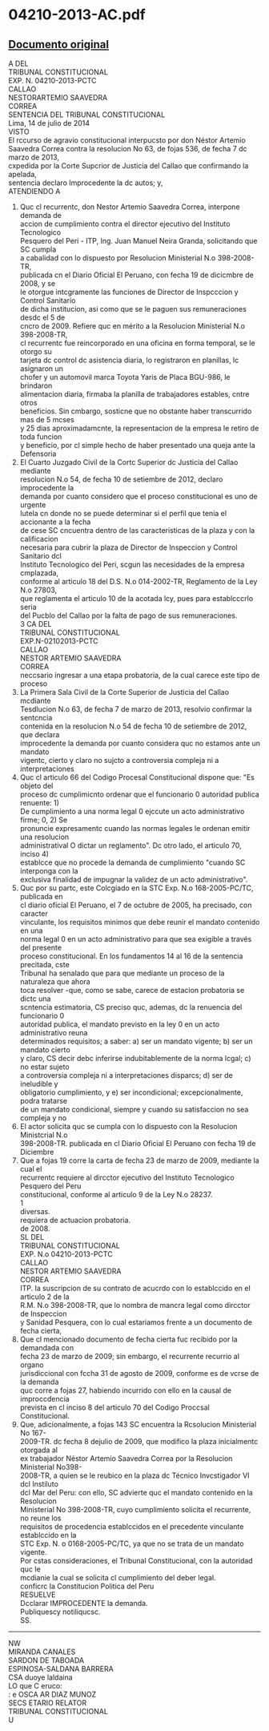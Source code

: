 
04210-2013-AC.pdf
=================
  
[Documento original](https://tc.gob.pe/jurisprudencia/2014/04210-2013-AC.pdf)  
---  
A DEL  
TRIBUNAL CONSTITUCIONAL  
EXP. N. 04210-2013-PCTC  
CALLAO  
NESTORARTEMIO SAAVEDRA  
CORREA  
SENTENCIA DEL TRIBUNAL CONSTITUCIONAL  
Lima, 14 de julio de 2014  
VISTO  
El rccurso de agravio constitucional interpucsto por don Néstor Artemio  
Saavedra Correa contra la resolucion No 63, de fojas 536, de fecha 7 dc marzo de 2013,  
cxpedida por la Corte Supcrior de Justicia del Callao que confirmando la apelada,  
sentencia declaro Improcedente la dc autos; y,  
ATENDIENDO A  
1. Quc cl recurrentc, don Nestor Artemio Saavedra Correa, interpone demanda de  
accion de cumplimiento contra el director ejecutivo del Instituto Tecnologico  
Pesquero del Peri - ITP, Ing. Juan Manuel Neira Granda, solicitando que SC cumpla  
a cabalidad con lo dispuesto por Resolucion Ministerial N.o 398-2008-TR,  
publicada cn el Diario Oficial El Peruano, con fecha 19 de dicicmbre de 2008, y se  
le otorgue intcgramente las funciones de Director de Inspcccion y Control Sanitario  
de dicha institucion, asi como que se le paguen sus remuneraciones desdc el 5 de  
cncro de 2009. Refiere quc en mérito a la Resolucion Ministerial N.o 398-2008-TR,  
cl recurrentc fue reincorporado en una oficina en forma temporal, se le otorgo su  
tarjeta dc control dc asistencia diaria, lo registraron en planillas, lc asignaron un  
chofer y un automovil marca Toyota Yaris de Placa BGU-986, le brindaron  
alimentacion diaria, firmaba la planilla de trabajadores estables, cntre otros  
beneficios. Sin cmbargo, sosticne que no obstante haber transcurrido mas de 5 mcses  
y 25 dias aproximadamcnte, la representacion de la empresa le retiro de toda funcion  
y beneficio, por cl simple hecho de haber presentado una queja ante la Defensoria  
2. El Cuarto Juzgado Civil de la Cortc Superior dc Justicia del Callao mediante  
resolucion N.o 54, de fecha 10 de setiembre de 2012, declaro improcedente la  
demanda por cuanto considero que el proceso constitucional es uno de urgente  
lutela cn donde no se puede determinar si el perfil que tenia el accionante a la fecha  
de cese SC cncuentra dentro de las caracteristicas de la plaza y con la calificacion  
necesaria para cubrir la plaza de Director de Inspeccion y Control Sanitario dcl  
Instituto Tecnologico del Peri, scgun las necesidades de la empresa cmplazada,  
conforme al articulo 18 del D.S. N.o 014-2002-TR, Reglamento de la Ley N.o 27803,  
que reglamenta el articulo 10 de la acotada lcy, pues para establcccrlo seria  
del Pucblo del Callao por la falta de pago de sus remuneraciones.  
3 CA DEL  
TRIBUNAL CONSTITUCIONAL  
EXP.N-02102013-PCTC  
CALLAO  
NESTOR ARTEMIO SAAVEDRA  
CORREA  
neccsario ingresar a una etapa probatoria, de la cual carece este tipo de proceso  
3. La Primera Sala Civil de la Corte Superior de Justicia del Callao mcdiante  
Tesdlucion N.o 63, de fecha 7 de marzo de 2013, resolvio confirmar la sentcncia  
contenida en la resolucion N.o 54 de fecha 10 de setiembre de 2012, que declara  
improcedente la demanda por cuanto considera quc no estamos ante un mandato  
vigentc, cierto y claro no sujcto a controversia compleja ni a interpretaciones  
4. Quc cl articulo 66 del Codigo Procesal Constitucional dispone que: "Es objeto del  
proceso dc cumplimicnto ordenar que el funcionario 0 autoridad publica renuente: 1)  
De cumplimiento a una norma legal 0 ejccute un acto administrativo firme; 0, 2) Se  
pronuncie expresamentc cuando las normas legales le ordenan emitir una resolucion  
administratival O dictar un reglamento". Dc otro lado, el articulo 70, inciso 4)  
establcce que no procede la demanda de cumplimiento "cuando SC interponga con la  
exclusiva finalidad de impugnar la validez de un acto administrativo".  
5. Quc por su partc, este Colcgiado en la STC Exp. N.o 168-2005-PC/TC, publicada en  
cl diario oficial El Peruano, el 7 de octubre de 2005, ha precisado, con caracter  
vinculante, los requisitos minimos que debe reunir el mandato contenido en una  
norma legal 0 en un acto administrativo para que sea exigible a través del presente  
proceso constitucional. En los fundamentos 14 al 16 de la sentencia precitada, cste  
Tribunal ha senalado que para que mediante un proceso de la naturaleza que ahora  
toca resolver -que, como se sabe, carece de estacion probatoria se dictc una  
scntencia estimatoria, CS preciso quc, ademas, dc la renuencia del funcionario 0  
autoridad publica, el mandato previsto en la ley 0 en un acto administrativo reuna  
determinados requisitos; a saber: a) ser un mandato vigente; b) ser un mandato cierto  
y claro, CS decir debc inferirse indubitablemente de la norma lcgal; c) no estar sujeto  
a controversia compleja ni a interpretaciones disparcs; d) ser de ineludible y  
obligatorio cumplimiento, y e) ser incondicional; excepcionalmente, podra tratarse  
de un mandato condicional, siempre y cuando su satisfaccion no sea compleja y no  
6. El actor solicita quc se cumpla con lo dispuesto con la Resolucion Ministcrial N.o  
398-2008-TR. publicada en cl Diario Oficial El Peruano con fecha 19 de Diciembre  
7. Que a fojas 19 corre la carta de fecha 23 de marzo de 2009, mediante la cual el  
recurrentc requiere al dircctor ejecutivo del Instituto Tecnologico Pesquero del Peru  
constitucional, conforme al articulo 9 de la Ley N.o 28237.  
1  
diversas.  
requiera de actuacion probatoria.  
de 2008.  
SL DEL  
TRIBUNAL CONSTITUCIONAL  
EXP. N.o 04210-2013-PCTC  
CALLAO  
NESTOR ARTEMIO SAAVEDRA  
CORREA  
ITP. la suscripcion de su contrato de acucrdo con lo establccido en el articulo 2 de la  
R.M. N.o 398-2008-TR, que lo nombra de mancra legal como dircctor de Inspeccion  
y Sanidad Pesquera, con lo cual estariamos frente a un documento de fecha cierta,  
8. Que cl mencionado documento de fecha cierta fuc recibido por la demandada con  
fecha 23 de marzo de 2009; sin embargo, el recurrente recurrio al organo  
jurisdiccional con fccha 31 de agosto de 2009, conforme es de vcrse de la demanda  
quc corre a fojas 27, habiendo incurrido con ello en la causal de improccdencia  
prevista en cl inciso 8 del articulo 70 del Codigo Proccsal Constitucional.  
9. Que, adicionalmente, a fojas 143 SC encuentra la Rcsolucion Ministerial No 167-  
2009-TR. dc fecha 8 dejulio de 2009, que modifico la plaza inicialmentc otorgada al  
ex trabajador Néstor Artemio Saavedra Correa por la Resolucion Ministerial No398-  
2008-TR, a quien se le reubico en la plaza dc Técnico Invcstigador VI dcl Instiluto  
dcl Mar del Peru: con ello, SC advierte quc el mandato contenido en la Resolucion  
Ministerial No 398-2008-TR, cuyo cumplimiento solicita el recurrente, no reune los  
requisitos de procedencia establccidos en el precedente vinculante establccido en la  
STC Exp. N. o 0168-2005-PC/TC, ya que no se trata de un mandato vigente.  
Por cstas consideraciones, el Tribunal Constitucional, con la autoridad quc le  
mcdianie la cual se solicita cl cumplimiento del deber legal.  
conficrc la Constitucion Politica del Peru  
RESUELVE  
Dcclarar IMPROCEDENTE la demanda.  
Publiquescy notiliqucsc.  
SS.  
- - -  
NW  
MIRANDA CANALES  
SARDON DE TABOADA  
ESPINOSA-SALDANA BARRERA  
CSA duoye laldaina  
LO que C eruco:  
: e OSCA AR DIAZ MUNOZ  
SECS ETARIO RELATOR  
TRIBUNAL CONSTITUCIONAL  
U